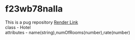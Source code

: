 # f23wb78nalla
This is a pug repository
[Render Link](https://f23wb78nalla.onrender.com)<br>
class - Hotel<br>
attributes - name(string),numOfRooms(number),rate(number)